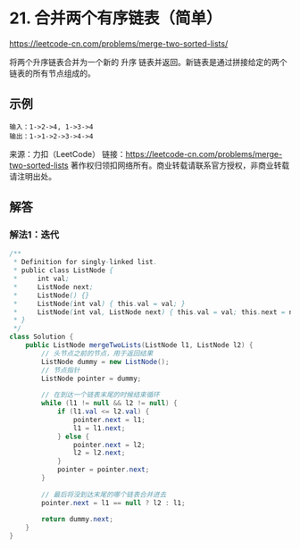 # 21. 合并两个有序链表（简单）
https://leetcode-cn.com/problems/merge-two-sorted-lists/

将两个升序链表合并为一个新的 升序 链表并返回。新链表是通过拼接给定的两个链表的所有节点组成的。 

## 示例
```
输入：1->2->4, 1->3->4
输出：1->1->2->3->4->4
```

来源：力扣（LeetCode）
链接：https://leetcode-cn.com/problems/merge-two-sorted-lists
著作权归领扣网络所有。商业转载请联系官方授权，非商业转载请注明出处。

## 解答
### 解法1：迭代
```java
/**
 * Definition for singly-linked list.
 * public class ListNode {
 *     int val;
 *     ListNode next;
 *     ListNode() {}
 *     ListNode(int val) { this.val = val; }
 *     ListNode(int val, ListNode next) { this.val = val; this.next = next; }
 * }
 */
class Solution {
    public ListNode mergeTwoLists(ListNode l1, ListNode l2) {
        // 头节点之前的节点，用于返回结果
        ListNode dummy = new ListNode();
        // 节点指针
        ListNode pointer = dummy;
        
        // 在到达一个链表末尾的时候结束循环
        while (l1 != null && l2 != null) {
            if (l1.val <= l2.val) {
                pointer.next = l1;
                l1 = l1.next;
            } else {
                pointer.next = l2;
                l2 = l2.next;
            }
            pointer = pointer.next;
        }
        
        // 最后将没到达末尾的哪个链表合并进去
        pointer.next = l1 == null ? l2 : l1;
        
        return dummy.next;
    }
}
```